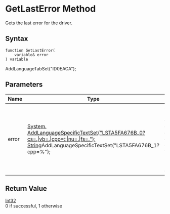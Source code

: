# GetLastError Method

Gets the last error for the driver.

## Syntax

```
function GetLastError(
	variable& error
) variable
```

AddLanguageTabSet("ID0EACA");

## **Parameters**

| Name  | Type                                                                                                                                                                                                  | Description                                                                                                                              |
| ----- | ----------------------------------------------------------------------------------------------------------------------------------------------------------------------------------------------------- | ---------------------------------------------------------------------------------------------------------------------------------------- |
| error | [System. AddLanguageSpecificTextSet("LSTA5FA676B\_0?cs=.\|vb=.\|cpp=::\|nu=.\|fs=."); String](https://docs.microsoft.com/dotnet/api/system.string)AddLanguageSpecificTextSet("LSTA5FA676B\_1?cpp=%"); | String representation of the last error on the device. If no error has occurred it will return a string staying "No error has occurred." |

## **Return Value**

[Int32](https://docs.microsoft.com/dotnet/api/system.int32)\
0 if successful, 1 otherwise
